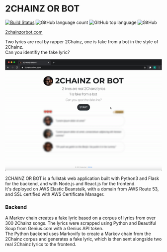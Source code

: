 # 2CHAINZ OR BOT
[![Build Status](https://travis-ci.com/rinaykumar/2chainz-or-bot.svg?branch=main)](https://travis-ci.com/rinaykumar/2chainz-or-bot)
![GitHub language count](https://img.shields.io/github/languages/count/rinaykumar/2chainz-or-bot)
![GitHub top language](https://img.shields.io/github/languages/top/rinaykumar/2chainz-or-bot)
![GitHub](https://img.shields.io/github/license/rinaykumar/2chainz-or-bot)

[2chainzorbot.com](https://www.2chainzorbot.com/) 

Two lyrics are real by rapper 2Chainz, one is fake from a bot in the style of 2Chainz.
<br/>
Can you identifiy the fake lyric?

![ui video demo](frontend/src/assets/img/ui-demo.gif)


2CHAINZ OR BOT is a fullstak web application built with Python3 and Flask for the backend, and with Node.js and React.js for the frontend. 
<br/>
It's deployed on AWS Elastic Beanstalk, with a domain from AWS Route 53, and SSL certified with AWS Certificate Manager.

### Backend

A Markov chain creates a fake lyric based on a corpus of lyrics from over 300 2Chainz songs. 
The lyrics were scrapped using Python and Beautiful Soup from Genius.com with a Genius API token. 
<br/>
The Python backend uses Markovify to create a Markov chain from the 2Chainz corpus and generates a fake lyric, which is then sent alongside two real 2Chainz lyrics to the frontend.
